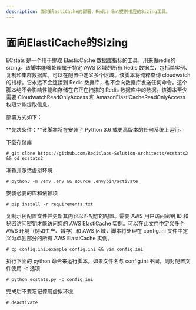 ```yaml
---
description: 面对ElastiCache的部署，Redis Ent提供相应的Sizing工具。
---
```


# 面向ElastiCache的Sizing

ECstats 是一个用于提取 ElasticCache 数据库指标的工具，用来做redis的sizing。该脚本能够处理属于特定 AWS 区域的所有 Redis 数据库，包括单实例、复制和集群数据库。可以在配置中定义多个区域。该脚本将纯粹查询 cloudwatch 的指标。它永远不会连接到 Redis 数据库，也不会向数据库发送任何命令。这个脚本绝不会影响性能和存储在它正在扫描的 Redis 数据库中的数据。该脚本至少需要 CloudwatchReadOnlyAccess 和 AmazonElastiCacheReadOnlyAccess 权限才能提取信息。

部署方式如下：

**先决条件：**该脚本将在安装了 Python 3.6 或更高版本的任何系统上运行。

下载存储库

```
# git clone https://github.com/Redislabs-Solution-Architects/ecstats2 && cd ecstats2
```

准备并激活虚拟环境

```
# python3 -m venv .env && source .env/bin/activate
```

安装必要的库和依赖项

```
# pip install -r requirements.txt
```

复制示例配置文件并更新其内容以匹配您的配置。需要 AWS 用户访问密钥 ID 和秘密访问密钥才能访问您的 AWS ElastiCache 实例。可以在此文件中定义多个 AWS 环境（例如生产、暂存）和 AWS 区域，脚本将处理在 config.ini 文件中定义为单独部分的所有 AWS ElastiCache 实例。

```
# cp config.ini.example config.ini && vim config.ini
```

执行下面的 python 命令来运行脚本。如果文件名与 config.ini 不同，则对配置文件使用 -c 选项

```
# python ecstats.py -c config.ini
```

完成后不要忘记停用虚拟环境

```
# deactivate
```
